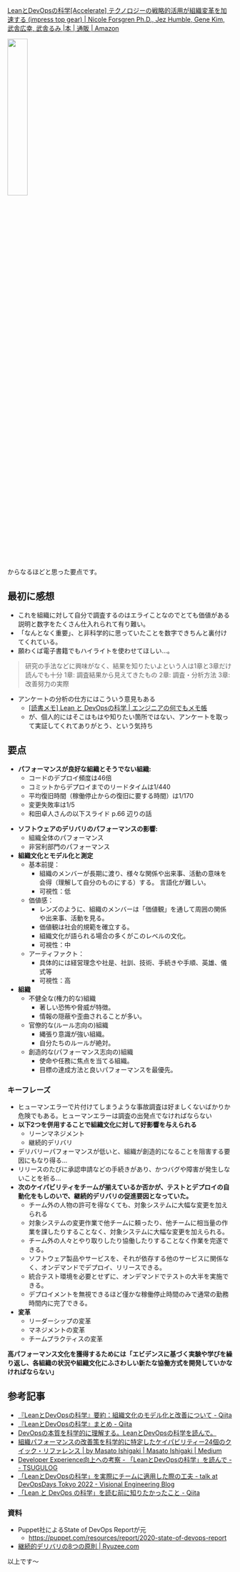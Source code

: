 [LeanとDevOpsの科学[Accelerate] テクノロジーの戦略的活用が組織変革を加速する (impress top gear) | Nicole Forsgren Ph.D., Jez Humble, Gene Kim, 武舎広幸, 武舎るみ |本 | 通販 | Amazon](https://www.amazon.co.jp/dp/4295004901)

<img src="https://img.ips.co.jp/ij/18/1118101029/1118101029-520x.jpg" width=30%> 

からなるほどと思った要点です。

## 最初に感想

- これを組織に対して自分で調査するのはエライことなのでとても価値がある説明と数字をたくさん仕入れられて有り難い。
- 「なんとなく重要」、と非科学的に思っていたことを数字できちんと裏付けてくれている。
- 願わくば電子書籍でもハイライトを使わせてほしい...。


> 研究の手法などに興味がなく、結果を知りたいよという人は1章と3章だけ読んでも十分
> 1章: 調査結果から見えてきたもの
2章: 調査・分析方法
3章: 改善努力の実際

- アンケートの分析の仕方にはこういう意見もある
    - [[読書メモ] Lean と DevOpsの科学 | エンジニアの何でもメモ帳](https://www.engineer-memo.net/20200418-6560)
    - が、個人的にはそこはもはや知りたい箇所ではない、アンケートを取って実証してくれてありがとう、という気持ち
    



## 要点

- **パフォーマンスが良好な組織とそうでない組織:**
    - コードのデプロイ頻度は46倍
    - コミットからデプロイまでのリードタイムは1/440
    - 平均復旧時間（稼働停止からの復旧に要する時間）は1/170
    - 変更失敗率は1/5
    - 和田卓人さんの以下スライド p.66 辺りの話

<script async class="speakerdeck-embed" data-slide="66" data-id="9ca54caac3db4344bdd140015dc5e081" data-ratio="1.77777777777778" src="//speakerdeck.com/assets/embed.js"></script>


- **ソフトウェアのデリバリのパフォーマンスの影響:**
    - 組織全体のパフォーマンス
    - 非営利部門のパフォーマンス
- **組織文化とモデル化と測定**
    - 基本前提：
        - 組織のメンバーが長期に渡り、様々な関係や出来事、活動の意味を会得（理解して自分のものにする）する。
言語化が難しい。
        - 可視性：低
    - 価値感：
        - レンズのように、組織のメンバーは「価値観」を通して周囲の関係や出来事、活動を見る。
        - 価値観は社会的規範を確立する。
        - 組織文化が語られる場合の多くがこのレベルの文化。
        - 可視性：中
    - アーティファクト：
        - 具体的には経営理念や社是、社訓、技術、手続きや手順、英雄、儀式等
        - 可視性：高
- **組織**
    - 不健全な(権力的な)組織
        - 著しい恐怖や脅威が特徴。
        - 情報の隠蔽や歪曲されることが多い。
    - 官僚的な(ルール志向の)組織
        - 縄張り意識が強い組織。
        - 自分たちのルールが絶対。
    - 創造的な(パフォーマンス志向の)組織
        - 使命や任務に焦点を当てる組織。
        - 目標の達成方法と良いパフォーマンスを最優先。

### キーフレーズ

- ヒューマンエラーで片付けてしまうような事故調査は好ましくないばかりか危険でもある。ヒューマンエラーは調査の出発点でなければならない
- **以下2つを併用することで組織文化に対して好影響を与えられる**
    - リーンマネジメント
    - 継続的デリバリ
- デリバリーパフォーマンスが低いと、組織が創造的になることを阻害する要因にもなり得る...
- リリースのたびに承認申請などの手続きがあり、かつバグや障害が発生しないことを祈る...
- **次のケイパビリティをチームが揃えているか否かが、テストとデプロイの自動化をもしのいで、継続的デリバリの促進要因となっていた。**
    - チーム外の人物の許可を得なくても、対象システムに大幅な変更を加えられる
    - 対象システムの変更作業で他チームに頼ったり、他チームに相当量の作業を課したりすることなく、対象システムに大幅な変更を加えられる。
    - チーム外の人々とやり取りしたり協働したりすることなく作業を完遂できる。
    - ソフトウェア製品やサービスを、それが依存する他のサービスに関係なく、オンデマンドでデプロイ、リリースできる。
    - 統合テスト環境を必要とせずに、オンデマンドでテストの大半を実施できる。
    - デプロイメントを無視できるほど僅かな稼働停止時間のみで通常の勤務時間内に完了できる。
- **変革**
    - リーダーシップの変革
    - マネジメントの変革
    - チームプラクティスの変革


**高パフォーマンス文化を獲得するためには「エビデンスに基づく実験や学びを繰り返し、各組織の状況や組織文化にふさわしい新たな協働方式を開発していかなければならない」**



## 参考記事

- [『LeanとDevOpsの科学』要約：組織文化のモデル化と改善について - Qiita](https://qiita.com/Atzz/items/59fed7f8bfc646f5e6bb)
- [『LeanとDevOpsの科学』まとめ - Qiita](https://qiita.com/takeshi_nozawa/items/c115379fafeb263ed807)
- [DevOpsの本質を科学的に理解する。LeanとDevOpsの科学を読んで。](https://blog.mosuke.tech/entry/2019/12/26/the-science-of-lean-software-and-devops/)
- [組織パフォーマンスの改善策を科学的に特定したケイパビリティー24個のクイック・リファレンス | by Masato Ishigaki | Masato Ishigaki | Medium](https://medium.com/i35-267/%E7%B5%84%E7%B9%94%E3%83%91%E3%83%95%E3%82%A9%E3%83%BC%E3%83%9E%E3%83%B3%E3%82%B9%E3%81%AE%E6%94%B9%E5%96%84%E7%AD%96%E3%82%92%E7%A7%91%E5%AD%A6%E7%9A%84%E3%81%AB%E7%89%B9%E5%AE%9A%E3%81%97%E3%81%9F%E3%82%B1%E3%82%A4%E3%83%91%E3%83%93%E3%83%AA%E3%83%86%E3%82%A3%E3%83%BC24%E5%80%8B%E3%81%AE%E3%82%AF%E3%82%A4%E3%83%83%E3%82%AF-%E3%83%AA%E3%83%95%E3%82%A1%E3%83%AC%E3%83%B3%E3%82%B9-a7853db201ee)
- [Developer Experience向上への考察 - 「LeanとDevOpsの科学」を読んで - - TSUGULOG](https://yoshitsugu.net/posts/2018-12-21-lean-devops-and-dx.html)
- [「LeanとDevOpsの科学」を実際にチームに適用した際の工夫 - talk at DevOpsDays Tokyo 2022 - Visional Engineering Blog](https://engineering.visional.inc/blog/412/devops-days-tokyo-2022-after/)
- [「Lean と DevOps の科学」を読む前に知りたかったこと - Qiita](https://qiita.com/punkshiraishi/items/627810b8885f039a1ca4)

### 資料
- Puppet社によるState of DevOps Reportが元
    - https://puppet.com/resources/report/2020-state-of-devops-report
- [継続的デリバリの8つの原則 | Ryuzee.com](https://www.ryuzee.com/contents/blog/4172)


以上です～
